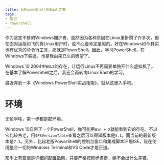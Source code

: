 ```yaml
---
title: 从PowerShell到Bash之壹
tags:
- 笔记
- PowerShell
---
```

作为坚定不移的Windows拥护者，虽然因为各种原因在Linux里折腾了许多次，但在面对运指如飞的真Linux用户时，说不心虚肯定是假的。好在Windows如今其实也有优秀的命令行工具，那就是PowerShell。因此，学习PowerShell，在Windows下装逼，也是我由来已久的愿望了。

Windows 10 2004中`WSL2`的存在，让运行Linux不再需要单独开什么虚拟机了。在基本了解PowerShell之后，我还会再转向Linux Bash的学习。

最近弄到一本《Windows PowerShell实战指南》，就从这里入手吧。

# 环境

无论学啥，第一步都是配环境。

Windows 10自带了一个PowerShell，你可能用`Win + X`就能看到它的存在。不过它比较古老，用`$PSVersionTable`查看之后可以得知版本是`5.1`，而当前的最新版本是`7.1`。另外，比起老版PowerShell的控制台窗口和集成脚本环境ISE，现在使用整合一切的Windows Terminal和VS Code才是正道。

知乎上有篇很是详细的[配置指南]()，只要严格按照步骤走，绝不会出什么差错。